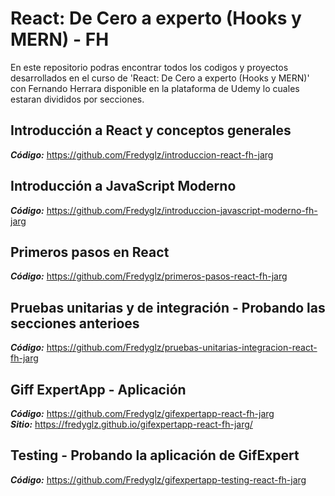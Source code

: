 # React: De Cero a experto (Hooks y MERN) - FH

En este repositorio podras encontrar todos los codigos y proyectos desarrollados en el curso de 'React: De Cero a experto (Hooks y MERN)' con Fernando Herrara 
disponible en la plataforma de Udemy lo cuales estaran divididos por secciones.

## Introducción a React y conceptos generales
**_Código:_** https://github.com/Fredyglz/introduccion-react-fh-jarg

## Introducción a JavaScript Moderno
**_Código:_** https://github.com/Fredyglz/introduccion-javascript-moderno-fh-jarg

## Primeros pasos en React
**_Código:_** https://github.com/Fredyglz/primeros-pasos-react-fh-jarg

## Pruebas unitarias y de integración - Probando las secciones anterioes
**_Código:_** https://github.com/Fredyglz/pruebas-unitarias-integracion-react-fh-jarg

## Giff ExpertApp - Aplicación
**_Código:_** https://github.com/Fredyglz/gifexpertapp-react-fh-jarg  
**_Sitio:_** https://fredyglz.github.io/gifexpertapp-react-fh-jarg/

## Testing - Probando la aplicación de GifExpert
**_Código:_** https://github.com/Fredyglz/gifexpertapp-testing-react-fh-jarg
